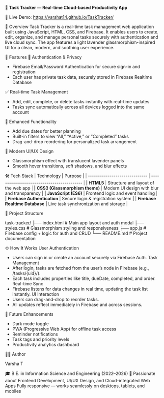 **🌸 Task Tracker — Real-time Cloud-based Productivity App**

🔗 Live Demo: https://varshat14.github.io/TaskTracker/

🧠 Overview
Task Tracker is a real-time task management web application built using JavaScript, HTML, CSS, and Firebase.
It enables users to create, edit, organize, and manage personal tasks securely with authentication and live cloud sync.
The app features a light lavender glassmorphism-inspired UI for a clean, modern, and soothing user experience.

🚀 Features
🔐 Authentication & Privacy
 - Firebase Email/Password Authentication for secure sign-in and registration
 - Each user has private task data, securely stored in Firebase Realtime Database

✅ Real-time Task Management
 - Add, edit, complete, or delete tasks instantly with real-time updates
 - Tasks sync automatically across all devices logged into the same account

📅 Enhanced Functionality
 - Add due dates for better planning
 - Built-in filters to view “All,” “Active,” or “Completed” tasks
 - Drag-and-drop reordering for personalized task arrangement

💎 Modern UI/UX Design
 - Glassmorphism effect with translucent lavender panels
 - Smooth hover transitions, soft shadows, and blur effects

🛠️ Tech Stack
| Technology                     | Purpose                                     |
| ------------------------------ | ------------------------------------------- |
| **HTML5**                      | Structure and layout of the web app         |
| **CSS3 (Glassmorphism theme)** | Modern UI design with blur and transparency |
| **JavaScript (ES6)**           | Frontend logic and event handling           |
| **Firebase Authentication**    | Secure login & registration system          |
| **Firebase Realtime Database** | Live task synchronization and storage       |

📂 Project Structure

task-tracker/
├── index.html          # Main app layout and auth modal
├── styles.css          # Glassmorphism styling and responsiveness
├── app.js              # Firebase config + logic for auth and CRUD
└── README.md           # Project documentation

⚙️ How It Works
User Authentication
 - Users can sign in or create an account securely via Firebase Auth.
Task Management
 - After login, tasks are fetched from the user’s node in Firebase (e.g., /tasks/{uid}/).
 - Each task includes properties like title, dueDate, completed, and order.
Real-time Sync
 - Firebase listens for data changes in real time, updating the task list instantly.
UI Interaction
 - Users can drag-and-drop to reorder tasks.
 - All updates reflect immediately in Firebase and across sessions.

🧩 Future Enhancements
 - Dark mode toggle
 - PWA (Progressive Web App) for offline task access
 - Reminder notifications
 - Task tags and priority levels
 - Productivity analytics dashboard

👩‍💻 Author

Varsha T

🎓 B.E. in Information Science and Engineering (2022–2026)
💼 Passionate about Frontend Development, UI/UX Design, and Cloud-integrated Web Apps
Fully responsive — works seamlessly on desktops, tablets, and mobiles
